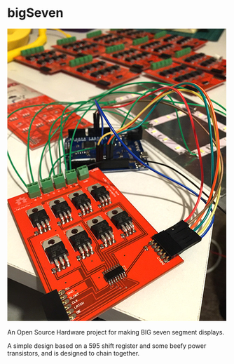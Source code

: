 bigSeven
========

![bigSeven](https://raw.githubusercontent.com/andysmithfal/bigSeven/master/board.jpg)

An Open Source Hardware project for making BIG seven segment displays. 

A simple design based on a 595 shift register and some beefy power transistors, and is designed to chain together. 